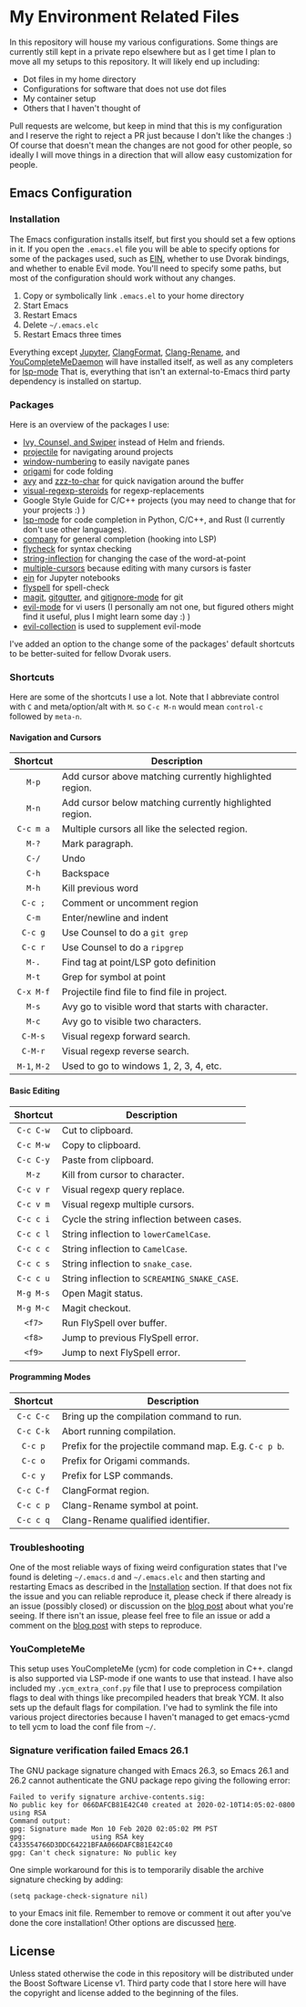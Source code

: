 # My Environment Related Files

In this repository will house my various configurations. Some things are
currently still kept in a private repo elsewhere but as I get time I plan to
move all my setups to this repository. It will likely end up including:
- Dot files in my home directory
- Configurations for software that does not use dot files
- My container setup
- Others that I haven't thought of

Pull requests are welcome, but keep in mind that this is my configuration and I
reserve the right to reject a PR just because I don't like the changes :) Of
course that doesn't mean the changes are not good for other people, so ideally I
will move things in a direction that will allow easy customization for people.

## Emacs Configuration

### Installation

The Emacs configuration installs itself, but first you should set a few options
in it. If you open the `.emacs.el` file you will be able to specify options for
some of the packages used, such as
[EIN](https://github.com/millejoh/emacs-ipython-notebook), whether to use Dvorak
bindings, and whether to enable Evil mode. You'll need to specify some paths,
but most of the configuration should work without any changes.

1. Copy or symbolically link `.emacs.el` to your home directory
2. Start Emacs
3. Restart Emacs
4. Delete `~/.emacs.elc`
5. Restart Emacs three times

Everything except [Jupyter](https://jupyter.org),
[ClangFormat](https://clang.llvm.org/docs/ClangFormat.html),
[Clang-Rename](https://clang.llvm.org/extra/clang-rename.html), and
[YouCompleteMeDaemon](https://github.com/ycm-core/ycmd/) will have
installed itself, as well as any completers for
[lsp-mode](https://github.com/emacs-lsp/lsp-mode) That is, everything that isn't
an external-to-Emacs third party dependency is installed on startup.

### Packages

Here is an overview of the packages I use:
- [Ivy, Counsel, and Swiper](https://github.com/abo-abo/swiper)
  instead of Helm and friends.
- [projectile](https://github.com/bbatsov/projectile) for navigating around
  projects
- [window-numbering](https://github.com/nschum/window-numbering.el) to easily
  navigate panes
- [origami](https://github.com/gregsexton/origami.el) for code folding
- [avy](https://github.com/abo-abo/avy) and
  [zzz-to-char](https://github.com/mrkkrp/zzz-to-char) for quick navigation
  around the buffer
- [visual-regexp-steroids](https://github.com/benma/visual-regexp-steroids.el/)
  for regexp-replacements
- Google Style Guide for C/C++ projects (you may need to change that for your
  projects :) )
- [lsp-mode](https://github.com/emacs-lsp/lsp-mode) for code completion in Python,
  C/C++, and Rust (I currently don't use other languages).
- [company](https://github.com/company-mode/company-mode) for general completion
  (hooking into LSP)
- [flycheck](https://github.com/flycheck/flycheck) for syntax checking
- [string-inflection](https://github.com/akicho8/string-inflection) for changing
  the case of the word-at-point
- [multiple-cursors](https://github.com/magnars/multiple-cursors.el) because
  editing with many cursors is faster
- [ein](https://github.com/millejoh/emacs-ipython-notebook) for Jupyter
  notebooks
- [flyspell](https://www.emacswiki.org/emacs/FlySpell) for spell-check
- [magit](https://magit.vc/),
  [gitgutter](https://github.com/syohex/emacs-git-gutter), and
  [gitignore-mode](https://github.com/magit/git-modes) for git
- [evil-mode](https://github.com/emacs-evil/evil) for vi users (I personally am
  not one, but figured others might find it useful, plus I might learn some day
  :) )
- [evil-collection](https://github.com/emacs-evil/evil-collection) is used to
  supplement evil-mode

I've added an option to the change some of the packages' default shortcuts to be
better-suited for fellow Dvorak users.

### Shortcuts

Here are some of the shortcuts I use a lot. Note that I abbreviate control with
`C` and meta/option/alt with `M`. so `C-c M-n` would mean `control-c` followed
by `meta-n`.

#### Navigation and Cursors

| Shortcut     | Description                                                  |
|:------------:|--------------------------------------------------------------|
| `M-p`        | Add cursor above matching currently highlighted region.      |
| `M-n`        | Add cursor below matching currently highlighted region.      |
| `C-c m a`    | Multiple cursors all like the selected region.               |
| `M-?`        | Mark paragraph.                                              |
| `C-/`        | Undo                                                         |
| `C-h`        | Backspace                                                    |
| `M-h`        | Kill previous word                                           |
| `C-c ;`      | Comment or uncomment region                                  |
| `C-m`        | Enter/newline and indent                                     |
| `C-c g`      | Use Counsel to do a `git grep`                               |
| `C-c r`      | Use Counsel to do a `ripgrep`                                |
| `M-.`        | Find tag at point/LSP goto definition                        |
| `M-t`        | Grep for symbol at point                                     |
| `C-x M-f`    | Projectile find file to find file in project.                |
| `M-s`        | Avy go to visible word that starts with character.           |
| `M-c`        | Avy go to visible two characters.                            |
| `C-M-s`      | Visual regexp forward search.                                |
| `C-M-r`      | Visual regexp reverse search.                                |
| `M-1`, `M-2` | Used to go to windows 1, 2, 3, 4, etc.                       |

#### Basic Editing

| Shortcut     | Description                                                  |
|:------------:|--------------------------------------------------------------|
| `C-c C-w`    | Cut to clipboard.                                            |
| `C-c M-w`    | Copy to clipboard.                                           |
| `C-c C-y`    | Paste from clipboard.                                        |
| `M-z`        | Kill from cursor to character.                               |
| `C-c v r`    | Visual regexp query replace.                                 |
| `C-c v m`    | Visual regexp multiple cursors.                              |
| `C-c c i`    | Cycle the string inflection between cases.                   |
| `C-c c l`    | String inflection to `lowerCamelCase`.                       |
| `C-c c c`    | String inflection to `CamelCase`.                            |
| `C-c c s`    | String inflection to `snake_case`.                           |
| `C-c c u`    | String inflection to `SCREAMING_SNAKE_CASE`.                 |
| `M-g M-s`    | Open Magit status.                                           |
| `M-g M-c`    | Magit checkout.                                              |
| `<f7>`       | Run FlySpell over buffer.                                    |
| `<f8>`       | Jump to previous FlySpell error.                             |
| `<f9>`       | Jump to next FlySpell error.                                 |

#### Programming Modes

| Shortcut     | Description                                                  |
|:------------:|--------------------------------------------------------------|
| `C-c C-c`    | Bring up the compilation command to run.                     |
| `C-c C-k`    | Abort running compilation.                                   |
| `C-c p`      | Prefix for the projectile command map. E.g. `C-c p b`.       |
| `C-c o`      | Prefix for Origami commands.                                 |
| `C-c y`      | Prefix for LSP commands.                                     |
| `C-c C-f`    | ClangFormat region.                                          |
| `C-c c p`    | Clang-Rename symbol at point.                                |
| `C-c c q`    | Clang-Rename qualified identifier.                           |

### Troubleshooting

One of the most reliable ways of fixing weird configuration states that I've
found is deleting `~/.emacs.d` and `~/.emacs.elc` and then starting and
restarting Emacs as described in the [Installation](#Installation) section.
If that does not fix the issue and you can reliable reproduce it, please check
if there already is an issue (possibly closed) or discussion on the [blog
post](https://nilsdeppe.com/posts/emacs-c++-ide2) about what you're seeing. If
there isn't an issue, please feel free to file an issue or add a comment on the
[blog post](https://nilsdeppe.com/posts/emacs-c++-ide2) with steps to
reproduce.

### YouCompleteMe

This setup uses YouCompleteMe (ycm) for code completion in C++. clangd is also
supported via LSP-mode if one wants to use that instead. I have also included my
`.ycm_extra_conf.py` file that I use to preprocess compilation flags to deal
with things like precompiled headers that break YCM. It also sets up the default
flags for compilation. I've had to symlink the file into various project
directories because I haven't managed to get emacs-ycmd to tell ycm to load the
conf file from `~/`.

### Signature verification failed Emacs 26.1

The GNU package signature changed with Emacs 26.3, so Emacs 26.1 and 26.2 cannot
authenticate the GNU package repo giving the following error:
```
Failed to verify signature archive-contents.sig:
No public key for 066DAFCB81E42C40 created at 2020-02-10T14:05:02-0800 using RSA
Command output:
gpg: Signature made Mon 10 Feb 2020 02:05:02 PM PST
gpg:                using RSA key C433554766D3DDC64221BFAA066DAFCB81E42C40
gpg: Can't check signature: No public key
```

One simple workaround for this is to temporarily disable the archive signature
checking by adding:
```elisp
(setq package-check-signature nil)
```
to your Emacs init file. Remember to remove or comment it out after you've done
the core installation! Other options are discussed
[here](http://elpa.gnu.org/packages/gnu-elpa-keyring-update.html).

## License
Unless stated otherwise the code in this repository will be distributed under
the Boost Software License v1. Third party code that I store here will have the
copyright and license added to the beginning of the files.

